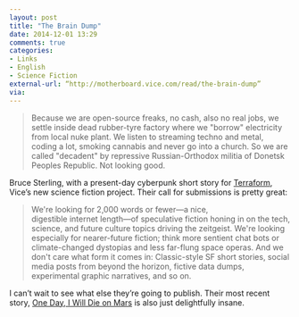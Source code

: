 ```yaml
---
layout: post
title: "The Brain Dump"
date: 2014-12-01 13:29
comments: true
categories:
- Links
- English
- Science Fiction
external-url: “http://motherboard.vice.com/read/the-brain-dump”
via:
---
```


> Because we are open-source freaks, no cash, also no real jobs, we settle inside dead rubber-tyre factory where we "borrow" electricity from local nuke plant. We listen to streaming techno and metal, coding a lot, smoking cannabis and never go into a church. So we are called "decadent" by repressive Russian-Orthodox militia of Donetsk Peoples Republic. Not looking good.

Bruce Sterling, with a present-day cyberpunk short story for [Terraform](http://motherboard.vice.com/read/terraform-home-online-fiction), Vice’s new science fiction project. Their call for submissions is pretty great:

> We're looking for 2,000 words or fewer—a nice, digestible internet length—of speculative fiction honing in on the tech, science, and future culture topics driving the zeitgeist. We're looking especially for nearer-future fiction; think more sentient chat bots or climate-changed dystopias and less far-flung space operas. And we don't care what form it comes in: Classic-style SF short stories, social media posts from beyond the horizon, fictive data dumps, experimental graphic narratives, and so on.

I can’t wait to see what else they’re going to publish. Their most recent story, [One Day, I Will Die on Mars](http://motherboard.vice.com/read/one-day-i-will-die-on-mars) is also just delightfully insane.